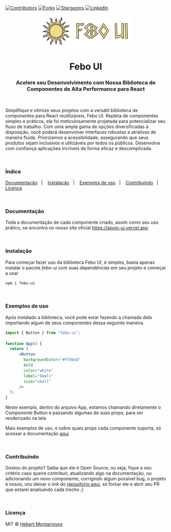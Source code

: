 <a name="readme-top"></a>


[![Contributors][contributors-shield]][contributors-url]
[![Forks][forks-shield]][forks-url]
[![Stargazers][stars-shield]][stars-url]
[![LinkedIn][linkedin-shield]][linkedin-url]

<p align="center">
  <a href="https://apolo-ui.vercel.app">
    <img src="././public/febo_ui_logo.png" alt="Febo UI logo" width="300" />
  </a>
</p>


<h1 align="center">Febo UI</h1>

<h3 align="center">Acelere seu Desenvolvimento com Nossa Biblioteca de Componentes de Alta Performance para React</h3>

<br>

<p>
Simplifique e otimize seus projetos com a versátil biblioteca de componentes para React reutilizáveis, Febo UI. Repleta de componentes simples e práticos, ela foi meticulosamente projetada para potencializar seu fluxo de trabalho. Com uma ampla gama de opções diversificadas à disposição, você poderá desenvolver interfaces robustas e atrativas de maneira fluida. Priorizamos a acessibilidade, assegurando que seus produtos sejam inclusivos e utilizáveis por todos os públicos. Desenvolva com confiança aplicações incríveis de forma eficaz e descomplicada.
</p>

<br/>

### Índice

  <a href="#Documentação">Documentação</a>&nbsp;&nbsp;&nbsp;|&nbsp;&nbsp;&nbsp;
  <a href="#Instalação">Instalação</a>&nbsp;&nbsp;&nbsp;|&nbsp;&nbsp;&nbsp;
  <a href="#Exemplos de uso">Exemplos de uso</a>&nbsp;&nbsp;&nbsp;|&nbsp;&nbsp;&nbsp;
  <a href="#Contribuindo">Contribuindo</a>&nbsp;&nbsp;&nbsp;|&nbsp;&nbsp;&nbsp;
  <a href="#Licença">Licença</a>


<br>

### <strong>Documentação</strong>

<p>
Toda a documentação de cada componente criado, assim como seu uso prático, se encontra no nosso site oficial <a href="https://apolo-ui.vercel.app">https://apolo-ui.vercel.app</a>
</p>

<br/>

### <strong>Instalação</strong>

<p>Para começar fazer uso da biblioteca Febo UI, é simples, basta apenas instalar o pacote <i>febo-ui</i> com suas dependências em seu projeto e começar a usar <p>



```sh
npm i febo-ui
```
<br/>

### <strong>Exemplos de uso</strong>

<p>Após instalado a biblioteca, você pode estar fazendo a chamada dela importando algum de seus componentes dessa seguinte maneira.
</p>

```jsx
import { Button } from "febo-ui";

function App() {
  return (
      <Button
        backgroundColor="#ff8b4d"
        bold
        color="white"
        label="Small"
        size="small"
      />
  );
}
```

<p>Neste exemplo, dentro do arquivo App, estamos chamando diretamente o Componente Button e passando algumas de suas props, para ser renderizado na tela</p>
<p>Mais exemplos de uso, e sobre quais props cada componente suporta, só acessar a documentação <a href="https://apolo-ui.vercel.app">aqui</a></p>


<br/>

### <strong>Contribuindo</strong>

<p>Gostou do projeto? Saiba que ele é Open Source, ou seja, fique a seu critério caso queira contribuir, atualizando algo na documentação, ou adicionando um novo componente, corrigindo algum possível bug, o projeto é nosso, vou deixar o link do <a href="https://github.com/HMontarroyos/FeboUI">repositório aqui</a>, só forkar ele e abrir seu PR que estarei analisando cada trecho ;) </p>

<br/>

### <strong>Licença</strong>

MIT © [Hebert Montarroyos ](https://github.com/HMontarroyos)




[contributors-shield]: https://img.shields.io/github/contributors/HMontarroyos/FeboUI.svg?style=for-the-badge
[contributors-url]: https://github.com/HMontarroyos/FeboUI/graphs/contributors
[forks-shield]: https://img.shields.io/github/forks/HMontarroyos/FeboUI.svg?style=for-the-badge
[forks-url]: https://github.com/HMontarroyos/FeboUI/fork
[stars-shield]: https://img.shields.io/github/stars/HMontarroyos/FeboUI.svg?style=for-the-badge
[stars-url]: https://github.com/HMontarroyos/FeboUI/stargazers
[issues-shield]: https://img.shields.io/github/issues/HMontarroyos/FeboUI.svg?style=for-the-badge
[issues-url]: https://github.com/HMontarroyos/FeboUI/issues
[linkedin-shield]: https://img.shields.io/badge/-LinkedIn-black.svg?style=for-the-badge&logo=linkedin&colorB=555
[linkedin-url]: https://www.linkedin.com/in/hebertmontarroyos-developer/


[downloads-shield]: https://img.shields.io/github/contributors/HMontarroyos/FeboUI.svg?style=for-the-badge
[downloads-url]: https://github.com/HMontarroyos/FeboUI/graphs/contributors